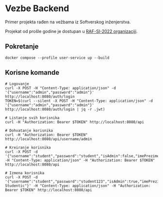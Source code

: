 # Vezbe Backend


Primer projekta rađen na vežbama iz Softverskog inženjerstva.

Projekat od prošle godine je dostupan u [RAF-SI-2022 organizaciji](https://github.com/RAF-SI-2022/Vezbe-Backend).

## Pokretanje

```shell
docker compose --profile user-service up --build
```

## Korisne komande

```shell
# Logovanje
curl -X POST -H "Content-Type: application/json" -d '{"username":"admin","password":"admin"}' http://localhost:8080/auth/login
TOKEN=$(curl --silent -X POST -H "Content-Type: application/json" -d '{"username":"admin","password":"admin"}' http://localhost:8080/auth/login | jq -r .jwt)

# Listanje svih korisnika
curl -H "Authorization: Bearer $TOKEN" http://localhost:8080/api

# Dohvatanje korisnika
curl -H "Authorization: Bearer $TOKEN" http://localhost:8080/api/username/admin

# Kreiranje korisnika
curl -X POST -d '{"username":"student","password":"student","isAdmin":false,"imePrezime":"Student"}' -H "Content-Type: application/json" -H "Authorization: Bearer $TOKEN" http://localhost:8080/api

# Izmena korisnika
curl -X POST -d '{"username":"student","password":"student123","isAdmin":true,"imePrezime":"Student Studentic"}' -H "Content-Type: application/json" -H "Authorization: Bearer $TOKEN" http://localhost:8080/api
```
